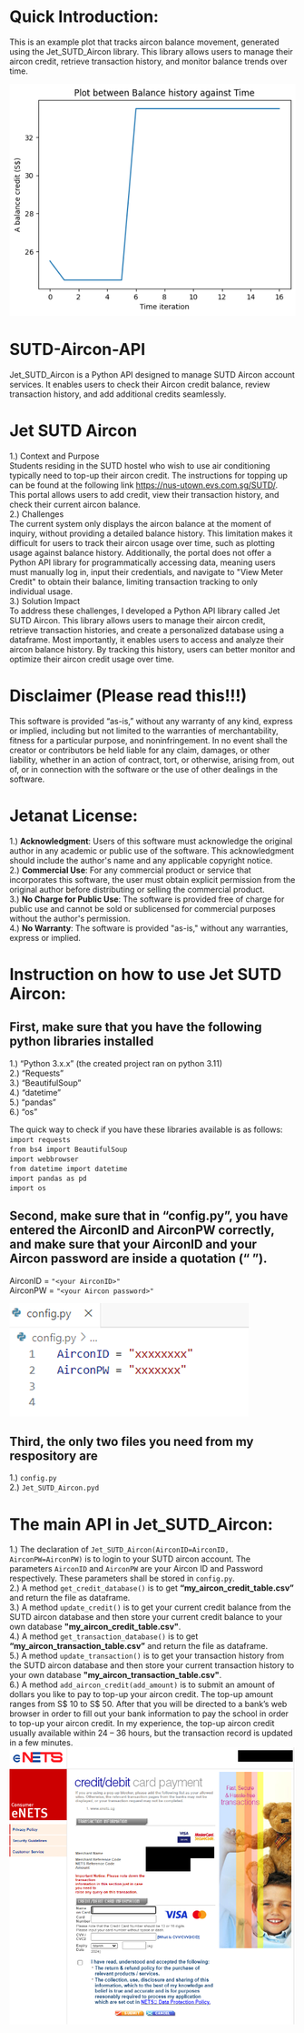 # Quick Introduction: 
This is an example plot that tracks aircon balance movement, generated using the Jet_SUTD_Aircon library. This library allows users to manage their aircon credit, retrieve transaction history, and monitor balance trends over time.

![Screenshot](https://github.com/Jetanat/SUTD-Aircon-API/blob/main/plot.png)

# SUTD-Aircon-API
Jet_SUTD_Aircon is a Python API designed to manage SUTD Aircon account services. It enables users to check their Aircon credit balance, review transaction history, and add additional credits seamlessly. <br />

# Jet SUTD Aircon
1.) Context and Purpose <br />
Students residing in the SUTD hostel who wish to use air conditioning typically need to top-up their aircon credit. The instructions for topping up can be found at the following link https://nus-utown.evs.com.sg/SUTD/. This portal allows users to add credit, view their transaction history, and check their current aircon balance. <br />
2.) Challenges <br />
The current system only displays the aircon balance at the moment of inquiry, without providing a detailed balance history. This limitation makes it difficult for users to track their aircon usage over time, such as plotting usage against balance history. Additionally, the portal does not offer a Python API library for programmatically accessing data, meaning users must manually log in, input their credentials, and navigate to "View Meter Credit" to obtain their balance, limiting transaction tracking to only individual usage. <br />
3.) Solution Impact <br />
To address these challenges, I developed a Python API library called Jet SUTD Aircon. This library allows users to manage their aircon credit, retrieve transaction histories, and create a personalized database using a dataframe. Most importantly, it enables users to access and analyze their aircon balance history. By tracking this history, users can better monitor and optimize their aircon credit usage over time. <br />

# Disclaimer (Please read this!!!) 
This software is provided “as-is,” without any warranty of any kind, express or implied, including but not limited to the warranties of merchantability, fitness for a particular purpose, and noninfringement. In no event shall the creator or contributors be held liable for any claim, damages, or other liability, whether in an action of contract, tort, or otherwise, arising from, out of, or in connection with the software or the use of other dealings in the software. <br />

# Jetanat License:
1.)	**Acknowledgment**: Users of this software must acknowledge the original author in any academic or public use of the software. This acknowledgment should include the author's name and any applicable copyright notice. <br />
2.)	**Commercial Use**: For any commercial product or service that incorporates this software, the user must obtain explicit permission from the original author before distributing or selling the commercial product. <br />
3.)	**No Charge for Public Use**: The software is provided free of charge for public use and cannot be sold or sublicensed for commercial purposes without the author's permission. <br />
4.)	**No Warranty**: The software is provided "as-is," without any warranties, express or implied. <br />

# Instruction on how to use Jet SUTD Aircon:
## First, make sure that you have the following python libraries installed 
1.)	“Python 3.x.x” (the created project ran on python 3.11) <br />
2.)	“Requests” <br />
3.)	“BeautifulSoup” <br />
4.)	“datetime” <br />
5.)	“pandas” <br />
6.)	“os” <br />

The quick way to check if you have these libraries available is as follows: <br />
`import requests` <br />
`from bs4 import BeautifulSoup` <br />
`import webbrowser` <br />
`from datetime import datetime` <br />
`import pandas as pd` <br />
`import os` <br />

## Second, make sure that in “config.py”, you have entered the AirconID and AirconPW correctly, and make sure that your AirconID and your Aircon password are inside a quotation (“    ”). 
AirconID = `"<your AirconID>"` <br />
AirconPW = `"<your Aircon password>"` <br />

![Screenshot](https://github.com/Jetanat/SUTD-Aircon-API/blob/main/config_file.PNG)

## Third, the only two files you need from my respository are 
1.) `config.py` <br />
2.) `Jet_SUTD_Aircon.pyd` <br />

# The main API in Jet_SUTD_Aircon:
1.)	The declaration of `Jet_SUTD_Aircon(AirconID=AirconID, AirconPW=AirconPW)` is to login to your SUTD aircon account. The parameters `AirconID` and `AirconPW` are your Aircon ID and Password respectively. These parameters shall be stored in `config.py`.  <br />
2.)	A method `get_credit_database()` is to get **“my_aircon_credit_table.csv”** and return the file as dataframe.  <br />
3.)	A method `update_credit()` is to get your current credit balance from the SUTD aircon database and then store your current credit balance to your own database **"my_aircon_credit_table.csv"**.  <br />
4.)	A method `get_transaction_database()` is to get **“my_aircon_transaction_table.csv”** and return the file as dataframe.  <br />
5.)	A method `update_transaction()` is to get your transaction history from the SUTD aircon database and then store your current transaction history to your own database **"my_aircon_transaction_table.csv"**. <br />
6.)	A method `add_aircon_credit(add_amount)` is to submit an amount of dollars you like to pay to top-up your aircon credit. The top-up amount ranges from S$ 10 to S$ 50. After that you will be directed to a bank’s web browser in order to fill out your bank information to pay the school in order to top-up your aircon credit. In my experience, the top-up aircon credit usually available within 24 – 36 hours, but the transaction record is updated in a few minutes.  <br />
![Screenshot](https://github.com/Jetanat/SUTD-Aircon-API/blob/main/BankTransaction.PNG)
